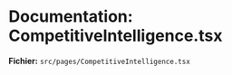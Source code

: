 # Documentation: CompetitiveIntelligence.tsx

**Fichier:** `src/pages/CompetitiveIntelligence.tsx`

